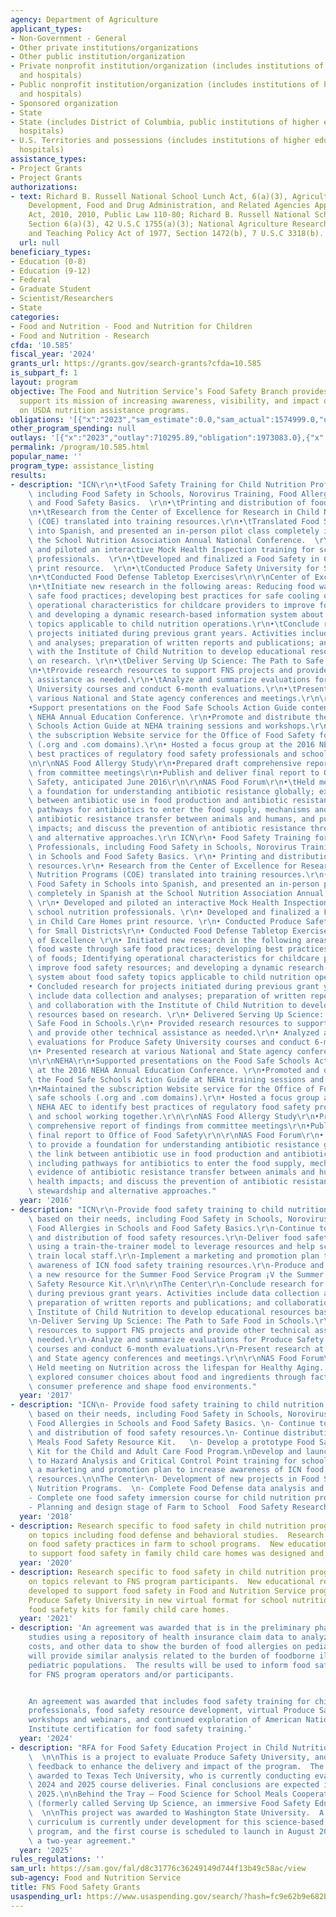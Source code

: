 ```yaml
---
agency: Department of Agriculture
applicant_types:
- Non-Government - General
- Other private institutions/organizations
- Other public institution/organization
- Private nonprofit institution/organization (includes institutions of higher education
  and hospitals)
- Public nonprofit institution/organization (includes institutions of higher education
  and hospitals)
- Sponsored organization
- State
- State (includes District of Columbia, public institutions of higher education and
  hospitals)
- U.S. Territories and possessions (includes institutions of higher education and
  hospitals)
assistance_types:
- Project Grants
- Project Grants
authorizations:
- text: Richard B. Russell National School Lunch Act, 6(a)(3), Agriculture, Rural
    Development, Food and Drug Administration, and Related Agencies Appropriations
    Act, 2010, 2010, Public Law 110-80; Richard B. Russell National School Lunch Act,
    Section 6(a)(3), 42 U.S.C 1755(a)(3); National Agriculture Research, Extension,
    and Teaching Policy Act of 1977, Section 1472(b), 7 U.S.C 3318(b).
  url: null
beneficiary_types:
- Education (0-8)
- Education (9-12)
- Federal
- Graduate Student
- Scientist/Researchers
- State
categories:
- Food and Nutrition - Food and Nutrition for Children
- Food and Nutrition - Research
cfda: '10.585'
fiscal_year: '2024'
grants_url: https://grants.gov/search-grants?cfda=10.585
is_subpart_f: 1
layout: program
objective: The Food and Nutrition Service’s Food Safety Branch provides funding to
  support its mission of increasing awareness, visibility, and impact of food safety
  on USDA nutrition assistance programs.
obligations: '[{"x":"2023","sam_estimate":0.0,"sam_actual":1574999.0,"usa_spending_actual":1973083.0},{"x":"2024","sam_estimate":0.0,"sam_actual":1175000.0,"usa_spending_actual":642788.45},{"x":"2025","sam_estimate":0.0,"sam_actual":1350000.0,"usa_spending_actual":0.0}]'
other_program_spending: null
outlays: '[{"x":"2023","outlay":710295.89,"obligation":1973083.0},{"x":"2024","outlay":615469.94,"obligation":643467.54},{"x":"2025","outlay":0.0,"obligation":0.0}]'
permalink: /program/10.585.html
popular_name: ''
program_type: assistance_listing
results:
- description: "ICN\r\n•\tFood Safety Training for Child Nutrition Professionals,\
    \ including Food Safety in Schools, Norovirus Training, Food Allergies in Schools\
    \ and Food Safety Basics.  \r\n•\tPrinting and distribution of food safety resources.\r\
    \n•\tResearch from the Center of Excellence for Research in Child Nutrition Programs\
    \ (COE) translated into training resources.\r\n•\tTranslated Food Safety in Schools\
    \ into Spanish, and presented an in-person pilot class completely in Spanish at\
    \ the School Nutrition Association Annual National Conference.  \r\n•\tDeveloped\
    \ and piloted an interactive Mock Health Inspection training for school nutrition\
    \ professionals.  \r\n•\tDeveloped and finalized a Food Safety in Child Care Homes\
    \ print resource.  \r\n•\tConducted Produce Safety University for Small Districts\r\
    \n•\tConducted Food Defense Tabletop Exercises\r\n\r\nCenter of Excellence  \r\
    \n•\tInitiate new research in the following areas: Reducing food waste through\
    \ safe food practices; developing best practices for safe cooling of foods; Identifying\
    \ operational characteristics for childcare providers to improve food safety resources;\
    \ and developing a dynamic research-based information system about food safety\
    \ topics applicable to child nutrition operations.\r\n•\tConclude research for\
    \ projects initiated during previous grant years. Activities include data collection\
    \ and analyses; preparation of written reports and publications; and collaboration\
    \ with the Institute of Child Nutrition to develop educational resources based\
    \ on research. \r\n•\tDeliver Serving Up Science: The Path to Safe Food in Schools.\r\
    \n•\tProvide research resources to support FNS projects and provide other technical\
    \ assistance as needed.\r\n•\tAnalyze and summarize evaluations for Produce Safety\
    \ University courses and conduct 6-month evaluations.\r\n•\tPresent research at\
    \ various National and State agency conferences and meetings.\r\n\r\nNEHA\r\n\
    •Support presentations on the Food Safe Schools Action Guide content at the 2016\
    \ NEHA Annual Education Conference. \r\n•Promote and distribute the Food Safe\
    \ Schools Action Guide at NEHA training sessions and workshops.\r\n•Maintained\
    \ the subscription Website service for the Office of Food Safety food safe schools\
    \ (.org and .com domains).\r\n• Hosted a focus group at the 2016 NEHA AEC to identify\
    \ best practices of regulatory food safety professionals and school working together.\r\
    \n\r\nNAS Food Allergy Study\r\n•Prepared draft comprehensive report of findings\
    \ from committee meetings\r\n•Publish and deliver final report to Office of Food\
    \ Safety, anticipated June 2016\r\n\r\nNAS Food Forum\r\n•\tHeld meeting to provide\
    \ a foundation for understanding antibiotic resistance globally; explore the link\
    \ between antibiotic use in food production and antibiotic resistance, including\
    \ pathways for antibiotics to enter the food supply, mechanisms and evidence of\
    \ antibiotic resistance transfer between animals and humans, and public health\
    \ impacts; and discuss the prevention of antibiotic resistance through stewardship\
    \ and alternative approaches.\r\n ICN\r\n• Food Safety Training for Child Nutrition\
    \ Professionals, including Food Safety in Schools, Norovirus Training, Food Allergies\
    \ in Schools and Food Safety Basics. \r\n• Printing and distribution of food safety\
    \ resources.\r\n• Research from the Center of Excellence for Research in Child\
    \ Nutrition Programs (COE) translated into training resources.\r\n• Translated\
    \ Food Safety in Schools into Spanish, and presented an in-person pilot class\
    \ completely in Spanish at the School Nutrition Association Annual National Conference.\
    \ \r\n• Developed and piloted an interactive Mock Health Inspection training for\
    \ school nutrition professionals. \r\n• Developed and finalized a Food Safety\
    \ in Child Care Homes print resource. \r\n• Conducted Produce Safety University\
    \ for Small Districts\r\n• Conducted Food Defense Tabletop Exercises\r\n\r\nCenter\
    \ of Excellence \r\n• Initiated new research in the following areas: Reducing\
    \ food waste through safe food practices; developing best practices for safe cooling\
    \ of foods; Identifying operational characteristics for childcare providers to\
    \ improve food safety resources; and developing a dynamic research-based information\
    \ system about food safety topics applicable to child nutrition operations.\r\n\
    • Concluded research for projects initiated during previous grant years. Activities\
    \ include data collection and analyses; preparation of written reports and publications;\
    \ and collaboration with the Institute of Child Nutrition to develop educational\
    \ resources based on research. \r\n• Delivered Serving Up Science: The Path to\
    \ Safe Food in Schools.\r\n• Provided research resources to support FNS projects\
    \ and provide other technical assistance as needed.\r\n• Analyzed and summarize\
    \ evaluations for Produce Safety University courses and conduct 6-month evaluations.\r\
    \n• Presented research at various National and State agency conferences and meetings.\r\
    \n\r\nNEHA\r\n•Supported presentations on the Food Safe Schools Action Guide content\
    \ at the 2016 NEHA Annual Education Conference. \r\n•Promoted and distributed\
    \ the Food Safe Schools Action Guide at NEHA training sessions and workshops.\r\
    \n•Maintained the subscription Website service for the Office of Food Safety food\
    \ safe schools (.org and .com domains).\r\n• Hosted a focus group at the 2016\
    \ NEHA AEC to identify best practices of regulatory food safety professionals\
    \ and school working together.\r\n\r\nNAS Food Allergy Study\r\n•Prepared draft\
    \ comprehensive report of findings from committee meetings\r\n•Published and deliver\
    \ final report to Office of Food Safety\r\n\r\nNAS Food Forum\r\n• Held meeting\
    \ to provide a foundation for understanding antibiotic resistance globally; explore\
    \ the link between antibiotic use in food production and antibiotic resistance,\
    \ including pathways for antibiotics to enter the food supply, mechanisms and\
    \ evidence of antibiotic resistance transfer between animals and humans, and public\
    \ health impacts; and discuss the prevention of antibiotic resistance through\
    \ stewardship and alternative approaches."
  year: '2016'
- description: "ICN\r\n-Provide food safety training to child nutrition professionals\
    \ based on their needs, including Food Safety in Schools, Norovirus Training,\
    \ Food Allergies in Schools and Food Safety Basics.\r\n-Continue to provide printing\
    \ and distribution of food safety resources.\r\n-Deliver food safety training\
    \ using a train-the-trainer model to leverage resources and help school districts\
    \ train local staff.\r\n-Implement a marketing and promotion plan to increase\
    \ awareness of ICN food safety training resources.\r\n-Produce and distribute\
    \ a new resource for the Summer Food Service Program ¡V the Summer Meals Food\
    \ Safety Resource Kit.\r\n\r\nThe Center\r\n-Conclude research for projects initiated\
    \ during previous grant years. Activities include data collection and analysis;\
    \ preparation of written reports and publications; and collaboration with the\
    \ Institute of Child Nutrition to develop educational resources based on research.\r\
    \n-Deliver Serving Up Science: The Path to Safe Food in Schools.\r\n-Provide research\
    \ resources to support FNS projects and provide other technical assistance as\
    \ needed.\r\n-Analyze and summarize evaluations for Produce Safety University\
    \ courses and conduct 6-month evaluations.\r\n-Present research at various National\
    \ and State agency conferences and meetings.\r\n\r\nNAS Food Forum\r\n\r\n„X-\
    \ Held meeting on Nutrition across the lifespan for Healthy Aging.  The meeting\
    \ explored consumer choices about food and ingredients through factors that drive\
    \ consumer preference and shape food environments."
  year: '2017'
- description: "ICN\n- Provide food safety training to child nutrition professionals\
    \ based on their needs, including Food Safety in Schools, Norovirus Training,\
    \ Food Allergies in Schools and Food Safety Basics. \n- Continue to provide printing\
    \ and distribution of food safety resources.\n- Continue distribution of the Summer\
    \ Meals Food Safety Resource Kit.   \n- Develop a prototype Food Safety Resource\
    \ Kit for the Child and Adult Care Food Program.\nDevelop and launch online introduction\
    \ to Hazard Analysis and Critical Control Point training for schools.\n- Implement\
    \ a marketing and promotion plan to increase awareness of ICN food safety training\
    \ resources.\n\nThe Center\n- Development of new projects in Food Safety in Child\
    \ Nutrition Programs.  \n- Complete Food Defense data analysis and reporting.\n\
    - Complete one food safety immersion course for child nutrition professionals.\n\
    - Planning and design stage of Farm to School  Food Safety Research Project."
  year: '2018'
- description: Research specific to food safety in child nutrition programs was published
    on topics including food defense and behavioral studies.  Research was initiated
    on food safety practices in farm to school programs.  New educational resources
    to support food safety in family child care homes was designed and prototyped.
  year: '2020'
- description: Research specific to food safety in child nutrition programs was published
    on topics relevant to FNS program participants.  New educational resources were
    developed to support food safety in Food and Nutrition Service programs.  Delivered
    Produce Safety University in new virtual format for school nutrition professionals.  Distributed
    food safety kits for family child care homes.
  year: '2021'
- description: 'An agreement was awarded that is in the preliminary phase of designing
    studies using a repository of health insurance claim data to analyze prevalence,
    costs, and other data to show the burden of food allergies on pediatric populations.  They
    will provide similar analysis related to the burden of foodborne illnesses in
    pediatric populations.  The results will be used to inform food safety resources
    for FNS program operators and/or participants.


    An agreement was awarded that includes food safety training for child nutrition
    professionals, food safety resource development, virtual Produce Safety University
    workshops and webinars, and continued exploration of American National Standards
    Institute certification for food safety training.'
  year: '2024'
- description: "RFA for Food Safety Education Project in Child Nutrition Programs:\
    \  \n\nThis is a project to evaluate Produce Safety University, and provide evidence-based\
    \ feedback to enhance the delivery and impact of the program.  The project was\
    \ awarded to Texas Tech University, who is currently conducting evaluations of\
    \ 2024 and 2025 course deliveries. Final conclusions are expected in September\
    \ 2025.\n\nBehind the Tray – Food Science for School Meals Cooperative Agreement\
    \ (formerly called Serving Up Science, an immersive Food Safety Education Program):\
    \  \n\nThis project was awarded to Washington State University.  A new, enhanced,\
    \ curriculum is currently under development for this science-based immersive education\
    \ program, and the first course is scheduled to launch in August 2025.  This is\
    \ a two-year agreement."
  year: '2025'
rules_regulations: ''
sam_url: https://sam.gov/fal/d8c31776c36249149d744f13b49c58ac/view
sub-agency: Food and Nutrition Service
title: FNS Food Safety Grants
usaspending_url: https://www.usaspending.gov/search/?hash=fc9e62b9e682bdad21e924a9111a9d83
---
```

